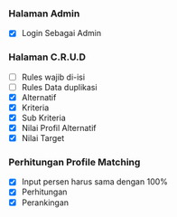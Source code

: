 ### Halaman Admin

- [x] Login Sebagai Admin

### Halaman C.R.U.D

- [ ] Rules wajib di-isi
- [ ] Rules Data duplikasi
- [x] Alternatif
- [x] Kriteria
- [x] Sub Kriteria
- [x] Nilai Profil Alternatif
- [x] Nilai Target

### Perhitungan Profile Matching

- [x] Input persen harus sama dengan 100%
- [x] Perhitungan
- [x] Perankingan

